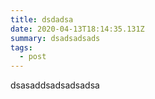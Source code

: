 ```yaml
---
title: dsdadsa
date: 2020-04-13T18:14:35.131Z
summary: dsadsadsads
tags:
  - post
---
```

dsasaddsadsadsadsa